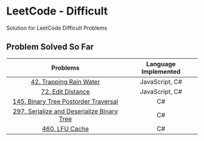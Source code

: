 # LeetCode - Difficult

Solution for LeetCode Difficult Problems

## Problem Solved So Far

|                                                       Problems                                                        | Language Implemented |
| :-------------------------------------------------------------------------------------------------------------------: | :------------------: |
|                   [42. Trapping Rain Water](https://leetcode-cn.com/problems/trapping-rain-water/)                    |    JavaScript, C#    |
|                         [72. Edit Distance](https://leetcode-cn.com/problems/edit-distance/)                          |    JavaScript, C#    |
|       [145. Binary Tree Postorder Traversal](https://leetcode-cn.com/problems/binary-tree-postorder-traversal/)       |          C#          |
| [297. Serialize and Deserialize Binary Tree](https://leetcode-cn.com/problems/serialize-and-deserialize-binary-tree/) |          C#          |
|                       [460. LFU Cache](https://leetcode-cn.com/problems/lfu-cache/submissions/)                       |          C#          |
